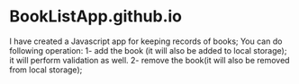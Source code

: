 # BookListApp.github.io

I have created a Javascript app for keeping records of books;
You can do following operation:
  1- add the book (it will also be added to local storage);
      it will perform validation as well.
  2- remove the book(it will also be removed from local storage);
  
